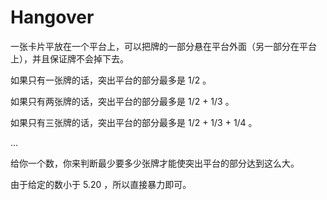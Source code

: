 # Hangover

一张卡片平放在一个平台上，可以把牌的一部分悬在平台外面（另一部分在平台上），并且保证牌不会掉下去。

如果只有一张牌的话，突出平台的部分最多是 1/2 。

如果只有两张牌的话，突出平台的部分最多是 1/2 + 1/3 。

如果只有三张牌的话，突出平台的部分最多是 1/2 + 1/3 + 1/4 。

...

给你一个数，你来判断最少要多少张牌才能使突出平台的部分达到这么大。

由于给定的数小于 5.20 ，所以直接暴力即可。

